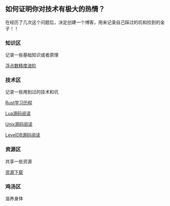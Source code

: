 ## 如何证明你对技术有极大的热情？

在经历了几次这个问题后，决定创建一个博客，用来记录自己踩过的坑和捡到的金子！！

### 知识区

记录一些基础知识或者原理

[浮点数精度进阶](docs/knowledge/浮点数精度/浮点数精度.MD)

### 技术区

记录一些用到过的技术和坑

[Rust学习历程](docs/technology/Rust学习历程/Rust学习历程.MD)

[Lua源码阅读](docs/technology/Lua源码阅读/Lua源码阅读.MD)

[Unix源码阅读](docs/technology/Unix源码阅读/Unix源码阅读.MD)

[LevelDB源码阅读](docs/technology/LevelDB源码阅读/LevelDB源码阅读.MD)

### 资源区

共享一些资源

[资源下载](docs/resources/资源目录.MD)


### 鸡汤区

滋养身体

